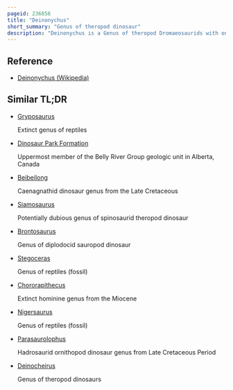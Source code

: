 ```yaml
---
pageid: 236856
title: "Deinonychus"
short_summary: "Genus of theropod dinosaur"
description: "Deinonychus is a Genus of theropod Dromaeosaurids with one Described Species deinonychus Antirrhopus. This Species, which could grow up to 3. 4 Meters long, lived during the early cretaceous Period, about 115–108 million Years ago. Fossils have been recovered from the U. S. States of Montana, Utah, Wyoming, and Oklahoma, in Rocks of the Cloverly Formation and Antlers Formation, though Teeth that may belong to Deinonychus have been found much farther east in Maryland."
---
```


## Reference

- [Deinonychus (Wikipedia)](https://en.wikipedia.org/?curid=236856)

## Similar TL;DR

- [Gryposaurus](/tldr/en/gryposaurus)

  Extinct genus of reptiles

- [Dinosaur Park Formation](/tldr/en/dinosaur-park-formation)

  Uppermost member of the Belly River Group geologic unit in Alberta, Canada

- [Beibeilong](/tldr/en/beibeilong)

  Caenagnathid dinosaur genus from the Late Cretaceous

- [Siamosaurus](/tldr/en/siamosaurus)

  Potentially dubious genus of spinosaurid theropod dinosaur

- [Brontosaurus](/tldr/en/brontosaurus)

  Genus of diplodocid sauropod dinosaur

- [Stegoceras](/tldr/en/stegoceras)

  Genus of reptiles (fossil)

- [Chororapithecus](/tldr/en/chororapithecus)

  Extinct hominine genus from the Miocene

- [Nigersaurus](/tldr/en/nigersaurus)

  Genus of reptiles (fossil)

- [Parasaurolophus](/tldr/en/parasaurolophus)

  Hadrosaurid ornithopod dinosaur genus from Late Cretaceous Period

- [Deinocheirus](/tldr/en/deinocheirus)

  Genus of theropod dinosaurs
